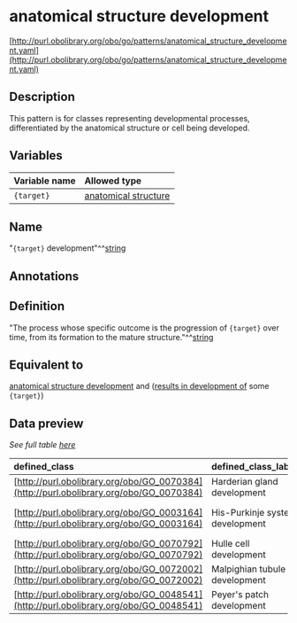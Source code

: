 # anatomical structure development

[http://purl.obolibrary.org/obo/go/patterns/anatomical_structure_development.yaml](http://purl.obolibrary.org/obo/go/patterns/anatomical_structure_development.yaml)

## Description

This pattern is for classes representing developmental processes, differentiated by the anatomical structure or cell being developed.




## Variables

| Variable name | Allowed type |
|:--------------|:-------------|
| `{target}` | [anatomical structure](http://purl.obolibrary.org/obo/UBERON_0000061) |

## Name

"`{target}` development"^^[string](http://www.w3.org/2001/XMLSchema#string)

## Annotations



## Definition

"The process whose specific outcome is the progression of `{target}` over time, from its formation to the mature structure."^^[string](http://www.w3.org/2001/XMLSchema#string)

## Equivalent to

[anatomical structure development](http://purl.obolibrary.org/obo/GO_0048856)  and ([results in development of](http://purl.obolibrary.org/obo/RO_0002296) some `{target}`)







## Data preview

*See full table [here](https://github.com/geneontology/go-ontology/tree/master/src/design_patterns/anatomical_structure_development.tsv)*

| defined_class | defined_class_label | target | target_label |
|:--|:--|:--|:--|
| [http://purl.obolibrary.org/obo/GO_0070384](http://purl.obolibrary.org/obo/GO_0070384) | Harderian gland development | [http://purl.obolibrary.org/obo/UBERON_0004187](http://purl.obolibrary.org/obo/UBERON_0004187) | Harderian gland |
| [http://purl.obolibrary.org/obo/GO_0003164](http://purl.obolibrary.org/obo/GO_0003164) | His-Purkinje system development | [http://purl.obolibrary.org/obo/UBERON_0004146](http://purl.obolibrary.org/obo/UBERON_0004146) | His-Purkinje system |
| [http://purl.obolibrary.org/obo/GO_0070792](http://purl.obolibrary.org/obo/GO_0070792) | Hulle cell development | [http://purl.obolibrary.org/obo/FAO_0000048](http://purl.obolibrary.org/obo/FAO_0000048) | Hulle cell |
| [http://purl.obolibrary.org/obo/GO_0072002](http://purl.obolibrary.org/obo/GO_0072002) | Malpighian tubule development | [http://purl.obolibrary.org/obo/UBERON_0001054](http://purl.obolibrary.org/obo/UBERON_0001054) | Malpighian tubule |
| [http://purl.obolibrary.org/obo/GO_0048541](http://purl.obolibrary.org/obo/GO_0048541) | Peyer's patch development | [http://purl.obolibrary.org/obo/UBERON_0001211](http://purl.obolibrary.org/obo/UBERON_0001211) | Peyer's patch |

